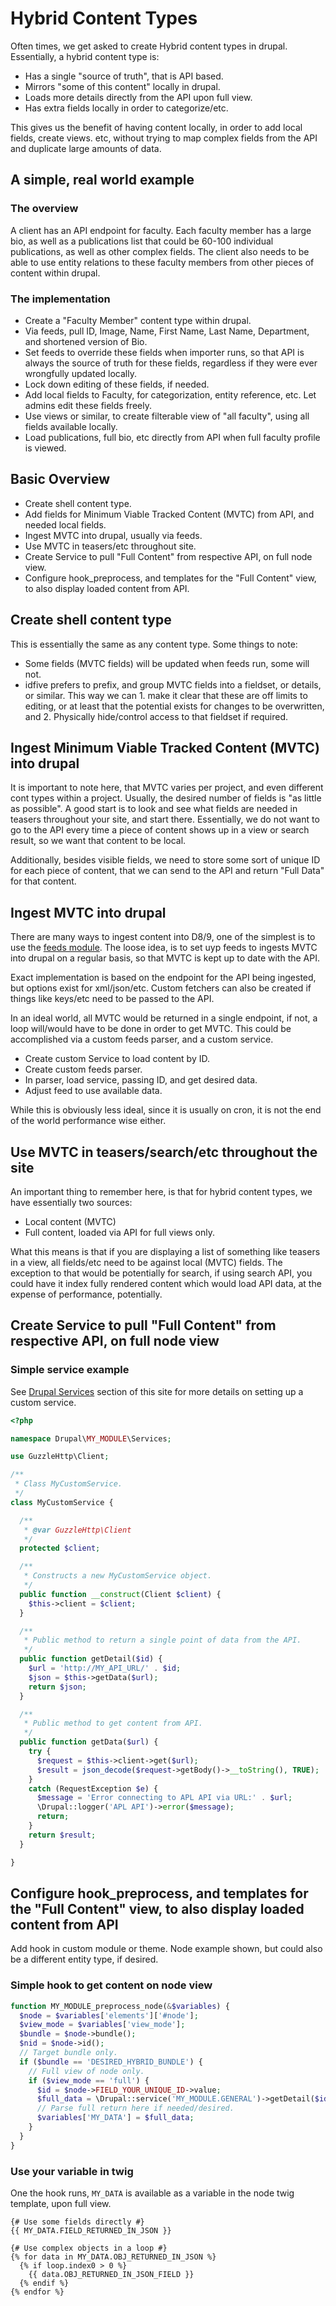 # Hybrid Content Types

Often times, we get asked to create Hybrid content types in drupal. Essentially, a hybrid content type is:

- Has a single "source of truth", that is API based.
- Mirrors "some of this content" locally in drupal.
- Loads more details directly from the API upon full view.
- Has extra fields locally in order to categorize/etc.

This gives us the benefit of having content locally, in order to add local fields, create views. etc, without trying to map complex fields from the API and duplicate large amounts of data.

## A simple, real world example

### The overview

A client has an API endpoint for faculty. Each faculty member has a large bio, as well as a publications list that could be 60-100 individual publications, as well as other complex fields. The client also needs to be able to use entity relations to these faculty members from other pieces of content within drupal.

### The implementation

- Create a "Faculty Member" content type within drupal.
- Via feeds, pull ID, Image, Name, First Name, Last Name, Department, and shortened version of Bio.
- Set feeds to override these fields when importer runs, so that API is always the source of truth for these fields, regardless if they were ever wrongfully updated locally.
- Lock down editing of these fields, if needed.
- Add local fields to Faculty, for categorization, entity reference, etc. Let admins edit these fields freely.
- Use views or similar, to create filterable view of "all faculty", using all fields available locally.
- Load publications, full bio, etc directly from API when full faculty profile is viewed.

## Basic Overview

- Create shell content type.
- Add fields for Minimum Viable Tracked Content (MVTC) from API, and needed local fields.
- Ingest MVTC into drupal, usually via feeds.
- Use MVTC in teasers/etc throughout site.
- Create Service to pull "Full Content" from respective API, on full node view.
- Configure hook_preprocess, and templates for the "Full Content" view, to also display loaded content from API.

## Create shell content type

This is essentially the same as any content type. Some things to note:

- Some fields (MVTC fields) will be updated when feeds run, some will not.
- idfive prefers to prefix, and group MVTC fields into a fieldset, or details, or similar. This way we can 1. make it clear that these are off limits to editing, or at least that the potential exists for changes to be overwritten, and 2. Physically hide/control access to that fieldset if required.

## Ingest Minimum Viable Tracked Content (MVTC) into drupal

It is important to note here, that MVTC varies per project, and even different cont types within a project. Usually, the desired number of fields is "as little as possible". A good start is to look and see what fields are needed in teasers throughout your site, and start there. Essentially, we do not want to go to the API every time a piece of content shows up in a view or search result, so we want that content to be local.

Additionally, besides visible fields, we need to store some sort of unique ID for each piece of content, that we can send to the API and return "Full Data" for that content.

## Ingest MVTC into drupal

There are many ways to ingest content into D8/9, one of the simplest is to use the [feeds module](https://www.drupal.org/project/feeds). The loose idea, is to set uyp feeds to ingests MVTC into drupal on a regular basis, so that MVTC is kept up to date with the API.

Exact implementation is based on the endpoint for the API being ingested, but options exist for xml/json/etc. Custom fetchers can also be created if things like keys/etc need to be passed to the API.

In an ideal world, all MVTC would be returned in a single endpoint, if not, a loop will/would have to be done in order to get MVTC. This could be accomplished via a custom feeds parser, and a custom service.

- Create custom Service to load content by ID.
- Create custom feeds parser.
- In parser, load service, passing ID, and get desired data.
- Adjust feed to use available data.

While this is obviously less ideal, since it is usually on cron, it is not the end of the world performance wise either.

## Use MVTC in teasers/search/etc throughout the site

An important thing to remember here, is that for hybrid content types, we have essentially two sources:

- Local content (MVTC)
- Full content, loaded via API for full views only.

What this means is that if you are displaying a list of something like teasers in a view, all fields/etc need to be against local (MVTC) fields. The exception to that would be potentially for search, if using search API, you could have it index fully rendered content which would load API data, at the expense of performance, potentially.

## Create Service to pull "Full Content" from respective API, on full node view

### Simple service example

See [Drupal Services](/back-end/drupal/drupal-services.md) section of this site for more details on setting up a custom service.

```php
<?php

namespace Drupal\MY_MODULE\Services;

use GuzzleHttp\Client;

/**
 * Class MyCustomService.
 */
class MyCustomService {

  /**
   * @var GuzzleHttp\Client
   */
  protected $client;

  /**
   * Constructs a new MyCustomService object.
   */
  public function __construct(Client $client) {
    $this->client = $client;
  }

  /**
   * Public method to return a single point of data from the API.
   */
  public function getDetail($id) {
    $url = 'http://MY_API_URL/' . $id;
    $json = $this->getData($url);
    return $json;
  }

  /**
   * Public method to get content from API.
   */
  public function getData($url) {
    try {
      $request = $this->client->get($url);
      $result = json_decode($request->getBody()->__toString(), TRUE);
    }
    catch (RequestException $e) {
      $message = 'Error connecting to APL API via URL:' . $url;
      \Drupal::logger('APL API')->error($message);
      return;
    }
    return $result;
  }

}
```

## Configure hook_preprocess, and templates for the "Full Content" view, to also display loaded content from API

Add hook in custom module or theme. Node example shown, but could also be a different entity type, if desired.

### Simple hook to get content on node view

```php
function MY_MODULE_preprocess_node(&$variables) {
  $node = $variables['elements']['#node'];
  $view_mode = $variables['view_mode'];
  $bundle = $node->bundle();
  $nid = $node->id();
  // Target bundle only.
  if ($bundle == 'DESIRED_HYBRID_BUNDLE') {
    // Full view of node only.
    if ($view_mode == 'full') {
      $id = $node->FIELD_YOUR_UNIQUE_ID->value;
      $full_data = \Drupal::service('MY_MODULE.GENERAL')->getDetail($id);
      // Parse full return here if needed/desired.
      $variables['MY_DATA'] = $full_data;
    }
  }
}
```

### Use your variable in twig

One the hook runs, `MY_DATA` is available as a variable in the node twig template, upon full view.

```twig
{# Use some fields directly #}
{{ MY_DATA.FIELD_RETURNED_IN_JSON }}

{# Use complex objects in a loop #}
{% for data in MY_DATA.OBJ_RETURNED_IN_JSON %}
  {% if loop.index0 > 0 %}
    {{ data.OBJ_RETURNED_IN_JSON_FIELD }}
  {% endif %}
{% endfor %}
```

